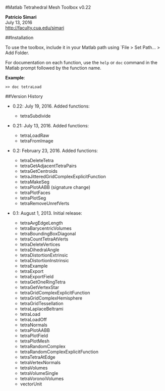 #Matlab Tetrahedral Mesh Toolbox v0.22

**Patricio Simari**  
July 13, 2016  
<http://faculty.cua.edu/simari>

##Installation

To use the toolbox, include it in your Matlab path using `File > Set Path… > Add Folder.

For documentation on each function, use the `help` or `doc` command in the Matlab prompt followed by the function name.

**Example**:

`>> doc tetraLoad`

##Version History

* 0.22: July 19, 2016. Added functions:     
  - tetraSubdivide

* 0.21: July 13, 2016. Added functions:     
  - tetraLoadRaw  
  - tetraFromImage  
  
* 0.2: February 23, 2016. Added functions:  
  - tetraDeleteTetra
  - tetraGetAdjacentTetraPairs
  - tetraGetCentroids
  - tetraJitteredGridComplexExplicitFunction
  - tetraMakeSeg
  - tetraPlotAABB (signature change)
  - tetraPlotFaces
  - tetraPlotSeg
  - tetraRemoveUnrefVerts

* 0.1: August 1, 2013. Initial release:  
  - tetraAvgEdgeLength
  - tetraBarycentricVolumes
  - tetraBoundingBoxDiagonal
  - tetraCountTetraAtVerts
  - tetraDeleteVertices
  - tetraDihedralAngle
  - tetraDistortionExtrinsic
  - tetraDistortionInstrinsic
  - tetraExample
  - tetraExport
  - tetraExportField
  - tetraGetOneRingTetra
  - tetraGetVertexStar
  - tetraGridComplexExplicitFunction
  - tetraGridComplexHemisphere
  - tetraGridTessellation
  - tetraLaplaceBeltrami
  - tetraLoad
  - tetraLoadOff
  - tetraNormals
  - tetraPlotAABB
  - tetraPlotField
  - tetraPlotMesh
  - tetraRandomComplex
  - tetraRandomComplexExplicitFunction
  - tetraTetraAtEdge
  - tetraVertexNormals
  - tetraVolumes
  - tetraVolumeSingle
  - tetraVoronoiVolumes
  - vectorUnit
